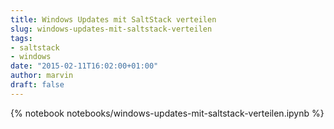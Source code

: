 ```yaml
---
title: Windows Updates mit SaltStack verteilen
slug: windows-updates-mit-saltstack-verteilen
tags:
- saltstack
- windows
date: "2015-02-11T16:02:00+01:00"
author: marvin
draft: false
---
```

{% notebook notebooks/windows-updates-mit-saltstack-verteilen.ipynb %}